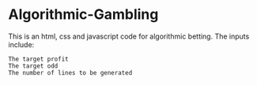 # Algorithmic-Gambling
This is an html, css and javascript code for algorithmic betting.
The inputs include:
```
The target profit
The target odd
The number of lines to be generated
```
